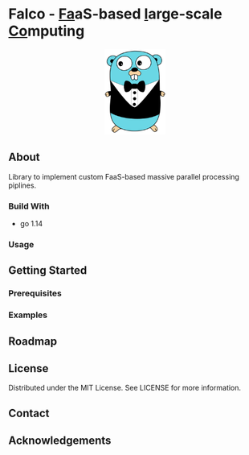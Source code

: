 # Falco - <ins>Fa</ins>aS-based <ins>l</ins>arge-scale <ins>Co</ins>mputing 
<p align="center">
 <img src="https://raw.githubusercontent.com/ISE-SMILE/falco/master/logo.svg" height=170/>
</p>

<!--TODO: Logo / possible rename? -->

## About
Library to implement custom FaaS-based massive parallel processing piplines.

### Build With
 * go 1.14 <!--TODO: link! -->
 
### Usage
<!--TODO: -->

## Getting Started
<!--TODO: -->

### Prerequisites 
<!--TODO: -->

### Examples
<!--TODO: -->

## Roadmap
<!--TODO: -->

## License
Distributed under the MIT License. See LICENSE for more information.

## Contact
<!--TODO: -->

## Acknowledgements
<!--TODO: -->
 
